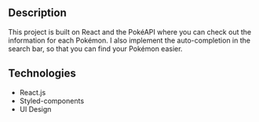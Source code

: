 ## Description

This project is built on React and the PokéAPI where you can check out the information for each Pokémon. I also implement the auto-completion in the search bar, so that you can find your Pokémon easier.

## Technologies
- React.js
- Styled-components
- UI Design
